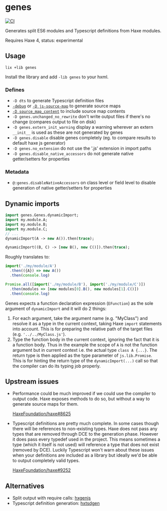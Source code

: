 # genes

[![CI](https://github.com/benmerckx/genes/workflows/CI/badge.svg)](https://github.com/benmerckx/genes/actions)

Generates split ES6 modules and Typescript definitions from Haxe modules.

Requires Haxe 4, status: experimental

## Usage

````
lix +lib genes
````

Install the library and add `-lib genes` to your hxml.


### Defines

- `-D dts` to generate Typescript definition files
- [`-debug`](https://haxe.org/manual/debugging-source-map.html) or [`-D js-source-map`](https://haxe.org/manual/debugging-source-map.html) to generate source maps
- [`-D source_map_content`](https://haxe.org/manual/debugging-source-map-javascript.html) to include source map contents
- `-D genes.unchanged_no_rewrite` don't write output files if there's no change 
  (compares output to file on disk)
- `-D genes.extern_init_warning` display a warning wherever an extern `__init__` 
  is used as these are not generated by genes
- `-D genes.disable` disable genes completely (eg. to compare results to default
  haxe js generator)
- `-D genes.no_extension` do not use the '.js' extension in import paths
- `-D genes.disable_native_accessors` do not generate native getter/setters for properties

### Metadata

- `@:genes.disableNativeAccessors` on class level or field level to disable generation of native getter/setters for properties


## Dynamic imports

```haxe
import genes.Genes.dynamicImport;
import my.module.A;
import my.module.B;
import my.module.C;
// ...
dynamicImport(A -> new A()).then(trace);

dynamicImport((B, C) -> [new B(), new C()]).then(trace);
```

Roughly translates to:

```js
import('./my/module/A')
  .then(({A}) => new A())
  .then(console.log)

Promise.all([import('./my/module/B'), import('./my/module/C')])
  .then(modules => [new modules[0].B(), new modules[1].C()])
  .then(console.log)
```

Genes expects a function declaration expression (`EFunction`) as the sole argument of `dynamicImport` and it will do 2 things:

1. For each argument, take the argument name (e.g. "MyClass") and resolve it as a type in the current context, taking Haxe `import` statements into account. This is for preparing the relative path of the target files (e.g. `'../../MyClass.js'`).
2. Type the function body in the current context, ignoring the fact that it is a function body. Thus in the example the scope of `A` is not the function argument but in current context i.e. the actual type `class A {...}`. The return type is then applied as the type parameter of `js.lib.Promise`. This is for hinting the return type of the `dynamicImport(...)` call so that the compiler can do its typing job properly.

## Upstream issues

- Performance could be much improved if we could use the compiler to output code.
  Haxe exposes methods to do so, but without a way to generate source maps for them.
  
  [HaxeFoundation/haxe#8625](https://github.com/HaxeFoundation/haxe/issues/8625)
- Typescript definitions are pretty much complete. In some cases though there will
  be references to non-existing types. Haxe does not pass any types that are 
  removed through DCE to the generation phase. However it does pass every typedef
  used in the project. This means sometimes a type (which it itself is not used)
  will reference a type that does not exist (removed by DCE).
  Luckily Typescript won't warn about these issues when your definitions are 
  included as a library but ideally we'd be able to output completely valid types.
  
  [HaxeFoundation/haxe#9252](https://github.com/HaxeFoundation/haxe/issues/9252)

## Alternatives

- Split output with require calls: [hxgenjs](https://github.com/kevinresol/hxgenjs) 
- Typescript definition generation: [hxtsdgen](https://github.com/nadako/hxtsdgen)
